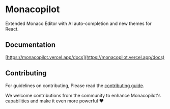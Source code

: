 # Monacopilot

Extended Monaco Editor with AI auto-completion and new themes for React.

## Documentation

[https://monacopilot.vercel.app/docs](https://monacopilot.vercel.app/docs)

## Contributing

For guidelines on contributing, Please read the [contributing guide](https://github.com/arshad-yaseen/monacopilot/blob/main/CONTRIBUTING.md).

We welcome contributions from the community to enhance Monacopilot's capabilities and make it even more powerful ❤️
